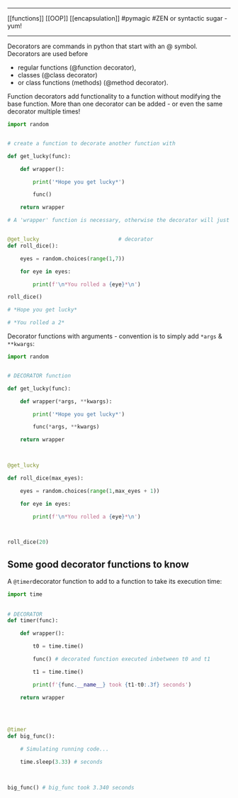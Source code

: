 ___
[[functions]]
[[OOP]]
[[encapsulation]]
#pymagic 
#ZEN or syntactic sugar - yum!
___
Decorators are commands in python that start with an @ symbol. Decorators are used before
* regular functions (@function decorator), 
* classes (@class decorator)
* or class functions (methods) (@method decorator).

Function decorators add functionality to a function without modifying the base function.
More than one decorator can be added - or even the same decorator multiple times!
```python
import random


# create a function to decorate another function with

def get_lucky(func):

    def wrapper():

        print('*Hope you get lucky*')

        func()

    return wrapper

# A 'wrapper' function is necessary, otherwise the decorator will just execute the decorator function - but not the decorated.  


@get_lucky                         # decorator
def roll_dice():

    eyes = random.choices(range(1,7))

    for eye in eyes:

        print(f'\n*You rolled a {eye}*\n')

roll_dice() 

# *Hope you get lucky*

# *You rolled a 2*
```

Decorator functions with arguments - convention is to simply add `*args` & `**kwargs`:
```python
import random


# DECORATOR function

def get_lucky(func):

    def wrapper(*args, **kwargs):

        print('*Hope you get lucky*')

        func(*args, **kwargs)

    return wrapper

  

@get_lucky

def roll_dice(max_eyes):

    eyes = random.choices(range(1,max_eyes + 1))

    for eye in eyes:

        print(f'\n*You rolled a {eye}*\n')

  

roll_dice(20)
```

## Some good decorator functions to know

A `@timer`decorator function to add to a function to take its execution time:
```python
import time
 
  
# DECORATOR
def timer(func):

    def wrapper():

        t0 = time.time()

        func() # decorated function executed inbetween t0 and t1

        t1 = time.time()

        print(f'{func.__name__} took {t1-t0:.3f} seconds')

    return wrapper

  
  

@timer
def big_func():

    # Simulating running code...

    time.sleep(3.33) # seconds

  

big_func() # big_func took 3.340 seconds
```